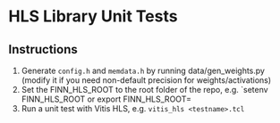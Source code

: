 # HLS Library Unit Tests

## Instructions
1. Generate `config.h` and `memdata.h` by running data/gen_weights.py (modify it if you need non-default precision for weights/activations)
1. Set the FINN_HLS_ROOT to the root folder of the repo, e.g. `setenv FINN_HLS_ROOT <path to repo root> or export FINN_HLS_ROOT=<path to repo root>
1. Run a unit test with Vitis HLS, e.g. `vitis_hls <testname>.tcl`

